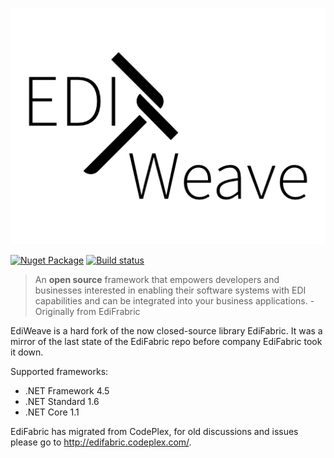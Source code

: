 ![](./Assets/logo.png)

[![Nuget Package](https://img.shields.io/nuget/v/EdiWeave.Framework.svg?maxAge=86400&style=flat-square)](https://www.nuget.org/packages/EdiWeave.Framework/) 
[![Build status](https://img.shields.io/appveyor/ci/Silvenga/ediweave.svg?maxAge=86400&style=flat-square)](https://ci.appveyor.com/project/Silvenga/ediweave)

> An **open source** framework that empowers developers and businesses interested in enabling their software systems with EDI capabilities and can be integrated into your business applications.
> \- Originally from EdiFrabric

EdiWeave is a hard fork of the now closed-source library EdiFabric. It was a mirror of the last state of the EdiFabric repo before company EdiFabric took it down.

Supported frameworks:
- .NET Framework 4.5
- .NET Standard 1.6
- .NET Core 1.1

EdiFabric has migrated from CodePlex, for old discussions and issues please go to http://edifabric.codeplex.com/.
